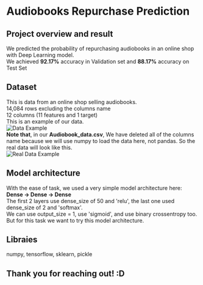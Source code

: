 # Audiobooks Repurchase Prediction
## Project overview and result
We predicted the probability of repurchasing audiobooks in an online shop with Deep Learning model.  
We achieved **92.17%** accuracy in Validation set and **88.17%** accuracy on Test Set 

## Dataset
This is data from an online shop selling audiobooks.  
14,084 rows excluding the columns name  
12 columns (11 features and 1 target)  
This is an example of our data.  
![Data Example](./images/data_example_with_header.jpg)  
**Note that**, in our **Audiobook_data.csv**, We have deleted all of the columns name because we will use numpy to load the data here, not pandas. So the real data will look like this.  
![Real Data Example](./images/data_example.jpg)  

## Model architecture
With the ease of task, we used a very simple model architecture here: **Dense -> Dense -> Dense**  
The first 2 layers use dense_size of 50 and 'relu', the last one used dense_size of 2 and 'softmax'.  
We can use output_size = 1, use 'sigmoid', and use binary crossentropy too.  
But for this task we want to try this model architecture.

## Libraies
numpy, tensorflow, sklearn, pickle

## Thank you for reaching out! :D

